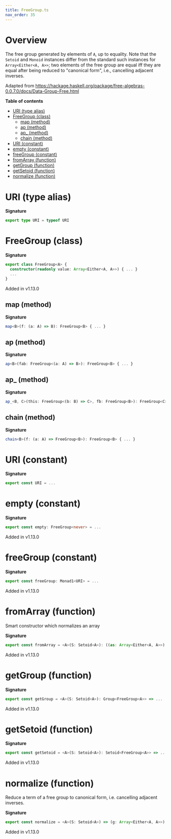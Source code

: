 ```yaml
---
title: FreeGroup.ts
nav_order: 35
---
```


# Overview

The free group generated by elements of `A`, up to equality. Note that the `Setoid` and `Monoid` instances differ
from the standard such instances for `Array<Either<A, A>>`; two elements of the free group are equal iff they are equal
after being reduced to "canonical form", i.e., cancelling adjacent inverses.

Adapted from https://hackage.haskell.org/package/free-algebras-0.0.7.0/docs/Data-Group-Free.html

**Table of contents**

- [URI (type alias)](#uri-type-alias)
- [FreeGroup (class)](#freegroup-class)
  - [map (method)](#map-method)
  - [ap (method)](#ap-method)
  - [ap\_ (method)](#ap_-method)
  - [chain (method)](#chain-method)
- [URI (constant)](#uri-constant)
- [empty (constant)](#empty-constant)
- [freeGroup (constant)](#freegroup-constant)
- [fromArray (function)](#fromarray-function)
- [getGroup (function)](#getgroup-function)
- [getSetoid (function)](#getsetoid-function)
- [normalize (function)](#normalize-function)

# URI (type alias)

**Signature**

```ts
export type URI = typeof URI
```

# FreeGroup (class)

**Signature**

```ts
export class FreeGroup<A> {
  constructor(readonly value: Array<Either<A, A>>) { ... }
  ...
}
```

Added in v1.13.0

## map (method)

**Signature**

```ts
map<B>(f: (a: A) => B): FreeGroup<B> { ... }
```

## ap (method)

**Signature**

```ts
ap<B>(fab: FreeGroup<(a: A) => B>): FreeGroup<B> { ... }
```

## ap\_ (method)

**Signature**

```ts
ap_<B, C>(this: FreeGroup<(b: B) => C>, fb: FreeGroup<B>): FreeGroup<C> { ... }
```

## chain (method)

**Signature**

```ts
chain<B>(f: (a: A) => FreeGroup<B>): FreeGroup<B> { ... }
```

# URI (constant)

**Signature**

```ts
export const URI = ...
```

# empty (constant)

**Signature**

```ts
export const empty: FreeGroup<never> = ...
```

Added in v1.13.0

# freeGroup (constant)

**Signature**

```ts
export const freeGroup: Monad1<URI> = ...
```

Added in v1.13.0

# fromArray (function)

Smart constructor which normalizes an array

**Signature**

```ts
export const fromArray = <A>(S: Setoid<A>): ((as: Array<Either<A, A>>) => FreeGroup<A>) => ...
```

Added in v1.13.0

# getGroup (function)

**Signature**

```ts
export const getGroup = <A>(S: Setoid<A>): Group<FreeGroup<A>> => ...
```

Added in v1.13.0

# getSetoid (function)

**Signature**

```ts
export const getSetoid = <A>(S: Setoid<A>): Setoid<FreeGroup<A>> => ...
```

Added in v1.13.0

# normalize (function)

Reduce a term of a free group to canonical form, i.e. cancelling adjacent inverses.

**Signature**

```ts
export const normalize = <A>(S: Setoid<A>) => (g: Array<Either<A, A>>): Array<Either<A, A>> => ...
```

Added in v1.13.0

